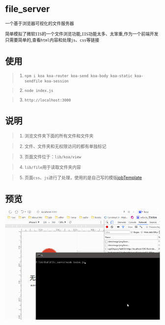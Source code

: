# file_server

一个基于浏览器可视化的文件服务器

简单模拟了微软`IIS`的一个文件浏览功能,`IIS`功能太多、太笨重,作为一个前端开发只需要简单的,查看`html`内容和处理`js`、`css`等链接

# 使用

> 1. `npm i koa koa-router koa-send koa-body koa-static koa-sendfile koa-session`

> 2. `node index.js`

> 3. `http://localhost:3000`

# 说明

> 1. 浏览文件夹下面的所有文件和文件夹

> 2. 文件、文件夹和无权限访问的都有单独标记

> 3. 页面文件位于：`lib/koa/view`

> 4. `lib/file`用于读取文件夹内容

> 5. 页面`css`、`js`进行了处理，使用的是自己写的模版[jobTemplate](https://github.com/zoeDylan/jobTemplate)

# 预览

![操作测试](./readmeFile/v-0.0.1.gif)